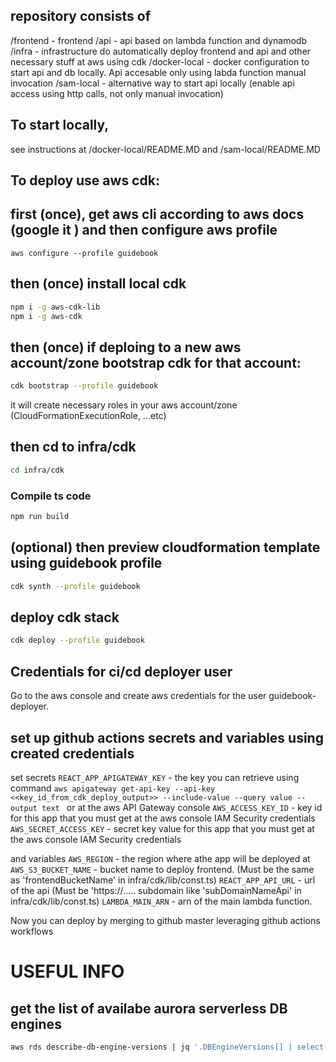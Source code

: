 ## repository consists of
/frontend     - frontend
/api          - api based on lambda function and dynamodb
/infra        - infrastructure do automatically deploy frontend and api and other necessary stuff at aws using cdk
/docker-local - docker configuration to start api and db locally. Api accesable only using labda function manual invocation
/sam-local    - alternative way to start api locally (enable api access using http calls, not only manual invocation)

## To start locally, 
see instructions at  /docker-local/README.MD and /sam-local/README.MD


## To deploy use aws cdk: 

## first (once), get aws cli according to aws docs (google it ) and then configure aws profile
```shell
aws configure --profile guidebook
```

## then (once) install local cdk
```bash
npm i -g aws-cdk-lib
npm i -g aws-cdk 
```

## then (once)  if deploing to a new aws account/zone bootstrap cdk for that account:
```bash
cdk bootstrap --profile guidebook
```
it will create necessary roles in your aws account/zone  (CloudFormationExecutionRole, ...etc)

## then cd to infra/cdk 
```bash
cd infra/cdk
```

### Compile ts code
```bash
npm run build
```

## (optional) then preview cloudformation template using  guidebook profile
```bash
cdk synth --profile guidebook
```

## deploy cdk stack
```bash
cdk deploy --profile guidebook
```

## Credentials for ci/cd deployer user

Go to the aws console and create aws credentials for the user guidebook-deployer.

## set up github actions secrets and variables using created credentials

set secrets
`REACT_APP_APIGATEWAY_KEY` - the key you can retrieve using command `aws apigateway get-api-key --api-key <<key_id_from_cdk_deploy_output>> --include-value --query value --output text ` or at the aws API Gateway console 
`AWS_ACCESS_KEY_ID` - key id for this app that you must get at the aws console IAM Security credentials
`AWS_SECRET_ACCESS_KEY` - secret key value for this app that you must get at the aws console IAM Security credentials

and variables
`AWS_REGION` - the region where athe app will be deployed at
`AWS_S3_BUCKET_NAME` - bucket name to deploy frontend. (Must be the same as 'frontendBucketName' in infra/cdk/lib/const.ts) 
`REACT_APP_API_URL` - url of the api (Must be 'https://..... subdomain like 'subDomainNameApi' in infra/cdk/lib/const.ts)
`LAMBDA_MAIN_ARN` - arn of the main lambda function.

Now you can deploy by merging to github master leveraging github actions workflows

<!--
## Outdated - How to make a new deployment using only cloudformation
<!-- ## first, get aws cli and configure aws profile
```shell
aws configure --profile guidebook
```

## then create cloudformation stack
```shell
./infra/cloudformation/deploy-runner.sh update <cloud-formation-stack-name>
``` -->


# USEFUL INFO
## get the list of  availabe aurora serverless DB engines
```sh
aws rds describe-db-engine-versions | jq '.DBEngineVersions[] | select(.SupportedEngineModes != null and .SupportedEngineModes[] == "serverless" and .Engine == "aurora-postgresql")'
```
